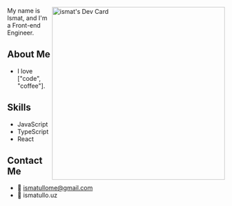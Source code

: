 
<a href="https://app.daily.dev/ismat"><img src="https://api.daily.dev/devcards/95910bda44bf4b8492e2c415650a665f.png?r=yc9" width="400" alt="ismat's Dev Card" align="right"/></a>
  
My name is Ismat, and I'm a Front-end Engineer.

## About Me

- I love ["code", "coffee"].

## Skills

- JavaScript
- TypeScript
- React

## Contact Me

- :email: ismatullome@gmail.com
- :link: ismatullo.uz
